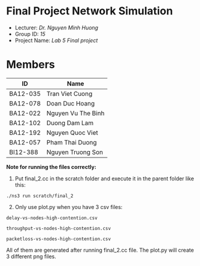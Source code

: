 Final Project Network Simulation
==============================
* Lecturer: *Dr. Nguyen Minh Huong*
* Group ID: *15*
* Project Name: *Lab 5 Final project*

Members
==============================
|ID|Name|
|-|-|
|BA12-035|Tran Viet Cuong|
|BA12-078|Doan Duc Hoang|
|BA12-022|Nguyen Vu The Binh|
|BA12-102|Duong Dam Lam|
|BA12-192|Nguyen Quoc Viet|
|BA12-057| Pham Thai Duong|
|BI12-388|Nguyen Truong Son|

**Note for running the files correctly:**
1. Put final_2.cc in the scratch folder and execute it in the parent folder like this:

```./ns3 run scratch/final_2```

2. Only use plot.py when you have 3 csv files:

``delay-vs-nodes-high-contention.csv``

``throughput-vs-nodes-high-contention.csv``

``packetloss-vs-nodes-high-contention.csv``

All of them are generated after running final_2.cc file.
The plot.py will create 3 different png files.
